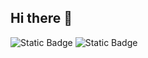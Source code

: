 ## Hi there 👋

![Static Badge](https://img.shields.io/badge/Runny_Devs-Portfolio-purple?style=flat&link=https%3A%2F%2Frunyy-portfolio.vercel.app%2F)
<img alt="Static Badge" src="https://img.shields.io/badge/Runny_Devs-Portfolio-purple?style=flat&link=https%3A%2F%2Frunyy-portfolio.vercel.app%2F">


<!--
**Rodaverme/Rodaverme** is a ✨ _special_ ✨ repository because its `README.md` (this file) appears on your GitHub profile.

Here are some ideas to get you started:

- 🔭 I’m currently working on ...
- 🌱 I’m currently learning ...
- 👯 I’m looking to collaborate on ...
- 🤔 I’m looking for help with ...
- 💬 Ask me about ...
- 📫 How to reach me: ...
- 😄 Pronouns: ...
- ⚡ Fun fact: ...
-->
